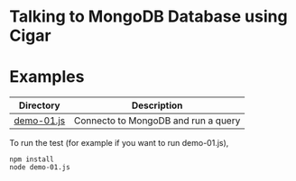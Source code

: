 # Talking to MongoDB Database using Cigar

# Examples

|Directory                                  |Description                                    |
|-------------------------------------------|-----------------------------------------------|
|[demo-01.js](demo-01.js)                   |Connecto to MongoDB and run a query            |


To run the test (for example if you want to run demo-01.js), 
```
npm install
node demo-01.js
```
